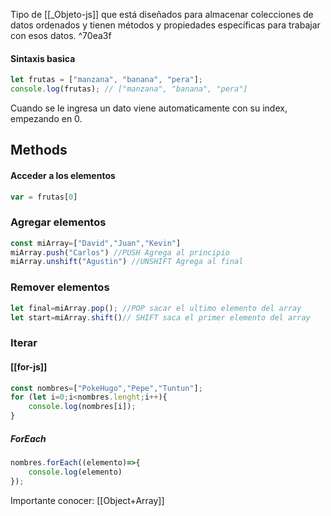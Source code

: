 Tipo de [[_Objeto-js]] que está diseñados para almacenar colecciones de datos ordenados y tienen métodos y propiedades específicas para trabajar con esos datos. ^70ea3f

#### Sintaxis basica
```javascript
let frutas = ["manzana", "banana", "pera"];
console.log(frutas); // ["manzana", "banana", "pera"]
```

Cuando se le ingresa un dato viene automaticamente con su index, empezando en 0.

## Methods

#### Acceder a los elementos
```js
var = frutas[0]
```

### Agregar elementos
```js
const miArray=["David","Juan","Kevin"]
miArray.push("Carlos") //PUSH Agrega al principio
miArray.unshift("Agustin") //UNSHIFT Agrega al final
```

### Remover elementos
```js
let final=miArray.pop(); //POP sacar el ultimo elemento del array
let start=miArray.shift()// SHIFT saca el primer elemento del array
```

### Iterar 

#### [[for-js]]
```js
const nombres=["PokeHugo","Pepe","Tuntun"];
for (let i=0;i<nombres.lenght;i++){
	console.log(nombres[i]);
}
```
##### ForEach
```js
nombres.forEach((elemento)=>{
	console.log(elemento)
});
```

Importante conocer: [[Object+Array]]

